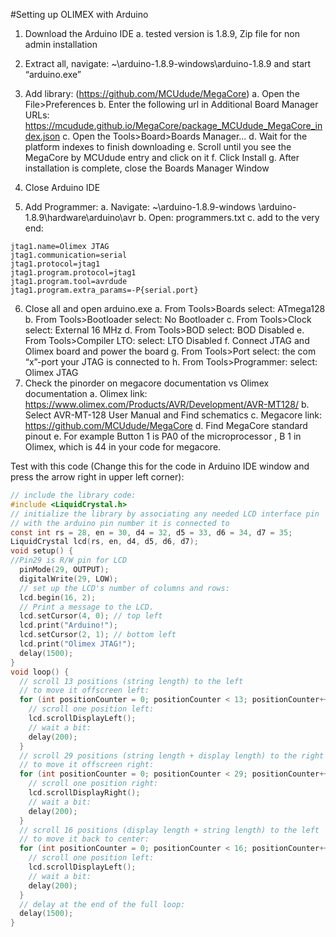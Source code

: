 #Setting up OLIMEX with Arduino
1. Download the Arduino IDE
a. tested version is 1.8.9, Zip file for non admin installation
2. Extract all, navigate: ~\arduino-1.8.9-windows\arduino-1.8.9 and start “arduino.exe”
3. Add library: (https://github.com/MCUdude/MegaCore)
a. Open the File>Preferences
b. Enter the following url in Additional Board Manager URLs: https://mcudude.github.io/MegaCore/package_MCUdude_MegaCore_index.json
c. Open the Tools>Board>Boards Manager…
d. Wait for the platform indexes to finish downloading
e. Scroll until you see the MegaCore by MCUdude entry and click on it
f. Click Install
g. After installation is complete, close the Boards Manager Window

4. Close Arduino IDE
5. Add Programmer:
a. Navigate: ~\arduino-1.8.9-windows \arduino-1.8.9\hardware\arduino\avr
b. Open: programmers.txt
c. add to the very end:
```
jtag1.name=Olimex JTAG
jtag1.communication=serial
jtag1.protocol=jtag1
jtag1.program.protocol=jtag1
jtag1.program.tool=avrdude
jtag1.program.extra_params=-P{serial.port}
```
6. Close all and open arduino.exe
a. From Tools>Boards select: ATmega128
b. From Tools>Bootloader select: No Bootloader
c. From Tools>Clock select: External 16 MHz
d. From Tools>BOD select: BOD Disabled
e. From Tools>Compiler LTO: select: LTO Disabled
f. Connect JTAG and Olimex board and power the board
g. From Tools>Port select: the com “x”-port your JTAG is connected to
h. From Tools>Programmer: select: Olimex JTAG
7. Check the pinorder on megacore documentation vs Olimex documentation
a. Olimex link: https://www.olimex.com/Products/AVR/Development/AVR-MT128/
b. Select AVR-MT-128 User Manual and Find schematics
c. Megacore link: https://github.com/MCUdude/MegaCore
d. Find MegaCore standard pinout
e. For example Button 1 is PA0 of the microprocessor , B 1 in Olimex, which is 44 in your code for megacore.


Test with this code (Change this for the code in Arduino IDE window and press the arrow right in upper left corner):
```c
// include the library code:
#include <LiquidCrystal.h>
// initialize the library by associating any needed LCD interface pin
// with the arduino pin number it is connected to
const int rs = 28, en = 30, d4 = 32, d5 = 33, d6 = 34, d7 = 35;
LiquidCrystal lcd(rs, en, d4, d5, d6, d7);
void setup() {
//Pin29 is R/W pin for LCD
  pinMode(29, OUTPUT);
  digitalWrite(29, LOW);
  // set up the LCD's number of columns and rows:
  lcd.begin(16, 2);
  // Print a message to the LCD.
  lcd.setCursor(4, 0); // top left
  lcd.print("Arduino!");
  lcd.setCursor(2, 1); // bottom left
  lcd.print("Olimex JTAG!");
  delay(1500);
}
void loop() {
  // scroll 13 positions (string length) to the left
  // to move it offscreen left:
  for (int positionCounter = 0; positionCounter < 13; positionCounter++) {
    // scroll one position left:
    lcd.scrollDisplayLeft();
    // wait a bit:
    delay(200);
  }
  // scroll 29 positions (string length + display length) to the right
  // to move it offscreen right:
  for (int positionCounter = 0; positionCounter < 29; positionCounter++) {
    // scroll one position right:
    lcd.scrollDisplayRight();
    // wait a bit:
    delay(200);
  }
  // scroll 16 positions (display length + string length) to the left
  // to move it back to center:
  for (int positionCounter = 0; positionCounter < 16; positionCounter++) {
    // scroll one position left:
    lcd.scrollDisplayLeft();
    // wait a bit:
    delay(200);
  }
  // delay at the end of the full loop:
  delay(1500);
}
```
